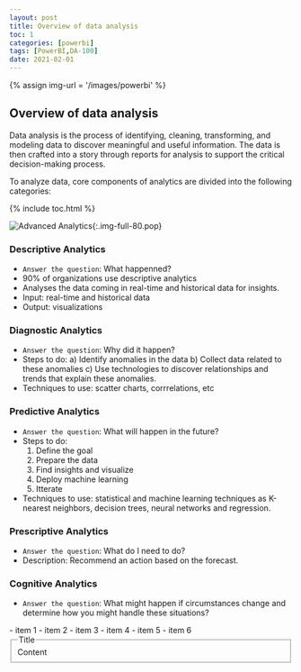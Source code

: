 ```yaml
---
layout: post
title: Overview of data analysis
toc: 1
categories: [powerbi]
tags: [PowerBI,DA-100]
date: 2021-02-01
---
```


{% assign img-url = '/images/powerbi' %}

## Overview of data analysis

Data analysis is the process of identifying, cleaning, transforming, and modeling data to discover meaningful and useful information. The data is then crafted into a story through reports for analysis to support the critical decision-making process.

To analyze data, core components of analytics are divided into the following categories:

{% include toc.html %}

![Advanced Analytics]({{img-url}}/advanced_analytics.png){:.img-full-80.pop}

### Descriptive Analytics
- `Answer the question`: What happenned?
- 90% of organizations use descriptive analytics
- Analyses the data coming in real-time and historical data for insights.
- Input: real-time and historical data
- Output: visualizations

### Diagnostic Analytics
- `Answer the question`: Why did it happen?
- Steps to do:
a) Identify anomalies in the data
b) Collect data related to these anomalies
c) Use technologies to discover relationships and trends that explain these anomalies.
- Techniques to use: scatter charts, corrrelations, etc


### Predictive Analytics
- `Answer the question`: What will happen in the future?
- Steps to do:
  1. Define the goal
  2. Prepare the data
  3. Find insights and visualize
  4. Deploy machine learning 
  5. Itterate
- Techniques to use: statistical and machine learning techniques as K-nearest neighbors, decision trees, neural networks and regression.

### Prescriptive Analytics
- `Answer the question`: What do I need to do?
- Description: Recommend an action based on the forecast.

### Cognitive Analytics
- `Answer the question`: What might happen if circumstances change and determine how you might handle these situations?

<div class="thi-columns" markdown="1">
- item 1
- item 2
- item 3
- item 4
- item 5
- item 6
</div>

<fieldset class="field-set" markdown="1">
<legend class="leg-title">Title</legend>
Content
</fieldset>
